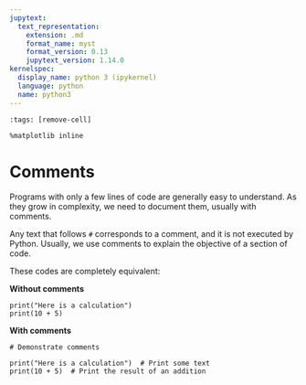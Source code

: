 ```yaml
---
jupytext:
  text_representation:
    extension: .md
    format_name: myst
    format_version: 0.13
    jupytext_version: 1.14.0
kernelspec:
  display_name: python 3 (ipykernel)
  language: python
  name: python3
---
```


```{code-cell} ipython3
:tags: [remove-cell]

%matplotlib inline
```

# Comments

Programs with only a few lines of code are generally easy to understand. As they grow in complexity, we need to document them, usually with comments.

Any text that follows `#` corresponds to a comment, and it is not executed by Python. Usually, we use comments to explain the objective of a section of code.

These codes are completely equivalent:

**Without comments**

```{code-cell}
print("Here is a calculation")
print(10 + 5)
```


**With comments**

```{code-cell}
# Demonstrate comments

print("Here is a calculation")  # Print some text
print(10 + 5)  # Print the result of an addition
```
